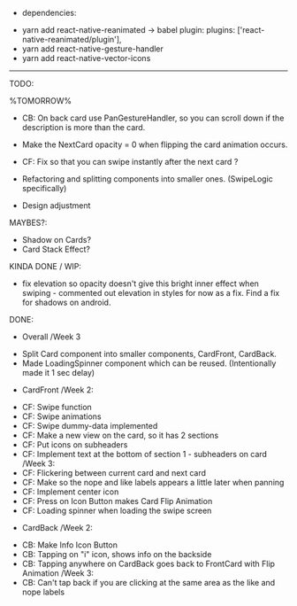 * dependencies:
- yarn add react-native-reanimated -> babel plugin: plugins: ['react-native-reanimated/plugin'],
- yarn add react-native-gesture-handler
- yarn add react-native-vector-icons


_____________________________________



TODO:

%TOMORROW%
- CB: On back card use PanGestureHandler, so you can scroll down if the description is more than the card.
- Make the NextCard opacity = 0 when flipping the card animation occurs.

- CF: Fix so that you can swipe instantly after the next card ?
- Refactoring and splitting components into smaller ones. (SwipeLogic specifically)
- Design adjustment



MAYBES?:
- Shadow on Cards?
- Card Stack Effect?



KINDA DONE / WIP: 
- fix elevation so opacity doesn't give this bright inner effect when swiping - commented out elevation in styles for now as a fix. Find a fix for shadows on android.


DONE: 
* Overall
/Week 3
- Split Card component into smaller components, CardFront, CardBack.
- Made LoadingSpinner component which can be reused. (Intentionally made it 1 sec delay)

* CardFront
/Week 2:
- CF: Swipe function
- CF: Swipe animations
- CF: Swipe dummy-data implemented
- CF: Make a new view on the card, so it has 2 sections
- CF: Put icons on subheaders
- CF: Implement text at the bottom of section 1 - subheaders on card
/Week 3:
- CF: Flickering between current card and next card
- CF: Make so the nope and like labels appears a little later when panning
- CF: Implement center icon
- CF: Press on Icon Button makes Card Flip Animation
- CF: Loading spinner when loading the swipe screen


* CardBack
/Week 2:
- CB: Make Info Icon Button
- CB: Tapping on "i" icon, shows info on the backside
- CB: Tapping anywhere on CardBack goes back to FrontCard with Flip Animation
/Week 3:
- CB: Can't tap back if you are clicking at the same area as the like and nope labels